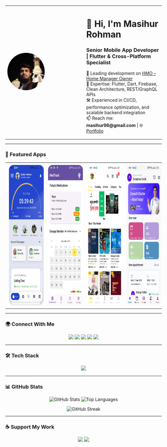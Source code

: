 <table>
<tr>
<td width="240">
<img src="assets/aman.jpg" width="120" height="120" style="border-radius:50%; object-fit:cover;" alt="Masihur Rohman"/>
</td>
<td>
  <h1>👋 Hi, I'm Masihur Rohman</h1>
  <h3>Senior Mobile App Developer | Flutter & Cross-Platform Specialist</h3>
  <p>
    🔭 Leading development on <a href="https://github.com/masihur96/Home-Manager-Owner">HMO – Home Manager Owner</a><br>
    🌱 Expertise: Flutter, Dart, Firebase, Clean Architecture, REST/GraphQL APIs<br>
    🛠️ Experienced in CI/CD, performance optimization, and scalable backend integration<br>
    📫 Reach me: <strong>masihur96@gmail.com</strong> | 🌐 <a href="https://masihurrohman.com">Portfolio</a>
  </p>
</td>
</tr>
</table>

---
### 📱 Featured Apps
<table align="center">
<tr>
  <td align="center">
    <a href="https://github.com/masihur96/Home-Manager-Owner">
      <img src="assets/attendance_keeper.jpeg" width="220" height="450" style="border-radius:15px; margin:5px;" alt="HMO Demo 1"/>
    </a>
  </td>
  <td align="center">
    <a href="https://github.com/masihur96/Home-Manager-Tenant">
      <img src="assets/med_tracker.jpeg" width="220" height="450" style="border-radius:15px; margin:5px;" alt="HMT Demo 1"/>
    </a>
  </td>
    <td align="center">
    <a href="https://github.com/masihur96/Home-Manager-Tenant">
      <img src="assets/anuj_prokashon.jpeg" width="220" height="450" style="border-radius:15px; margin:5px;" alt="HMT Demo 1"/>
    </a>
  </td>
  <td align="center">
    <a href="https://github.com/masihur96/home_manager_backend">
      <img src="assets/medicare.jpeg" width="220" height="450" style="border-radius:15px; margin:5px;" alt="Backend Demo"/>
    </a>
  </td>
</tr>
</table>


---

### 🌍 Connect With Me
<p align="center">
  <a href="https://linkedin.com/in/masihur-rohman-279b201b6" target="blank"><img src="https://skillicons.dev/icons?i=linkedin" height="40"/></a>
  <a href="https://facebook.com/masihur96" target="blank"><img src="https://skillicons.dev/icons?i=facebook" height="40"/></a>
  <a href="https://dribbble.com/masihur96" target="blank"><img src="https://skillicons.dev/icons?i=dribbble" height="40"/></a>
  <a href="https://www.youtube.com/channel/UCywK1Iom-T-sdg2ik--9O9Q" target="blank"><img src="https://skillicons.dev/icons?i=youtube" height="40"/></a>
  <a href="https://leetcode.com/masihur_96" target="blank"><img src="https://skillicons.dev/icons?i=leetcode" height="40"/></a>
</p>

---

### 🛠️ Tech Stack
<p align="center">
  <img src="https://skillicons.dev/icons?i=flutter,dart,firebase,androidstudio,kotlin,java,swift,python,fastapi,react,reactnative,docker,postgresql,mysql,figma,postman,tensorflow,git" />
</p>

---

### 📊 GitHub Stats
<p align="center">
  <img src="https://github-readme-stats.vercel.app/api?username=masihur96&show_icons=true&theme=tokyonight&hide_title=true" alt="GitHub Stats" height="160"/>
  <img src="https://github-readme-stats.vercel.app/api/top-langs/?username=masihur96&layout=compact&theme=tokyonight" alt="Top Languages" height="160"/>
</p>

<p align="center">
  <img src="https://github-readme-streak-stats.herokuapp.com/?user=masihur96&theme=tokyonight" alt="GitHub Streak" />
</p>

---

### ☕ Support My Work
<p align="center">
  <a href="https://www.buymeacoffee.com/masihur"><img src="https://cdn.buymeacoffee.com/buttons/v2/default-yellow.png" height="50" /></a>
  <a href="https://ko-fi.com/masihurrohman"><img src="https://cdn.ko-fi.com/cdn/kofi3.png?v=3" height="50" /></a>
</p>
